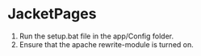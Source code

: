JacketPages
===========
1. Run the setup.bat file in the app/Config folder.
2. Ensure that the apache rewrite-module is turned on.